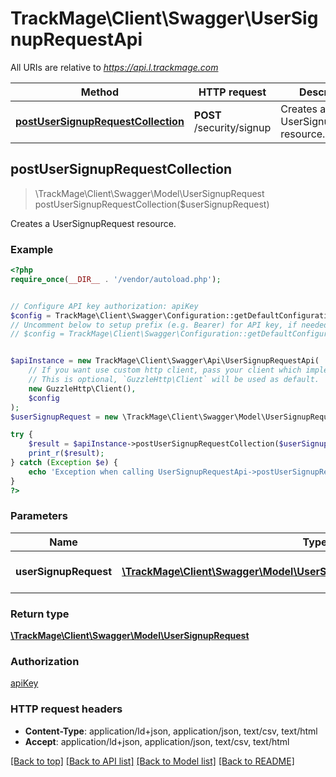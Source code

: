 # TrackMage\Client\Swagger\UserSignupRequestApi

All URIs are relative to *https://api.l.trackmage.com*

Method | HTTP request | Description
------------- | ------------- | -------------
[**postUserSignupRequestCollection**](UserSignupRequestApi.md#postUserSignupRequestCollection) | **POST** /security/signup | Creates a UserSignupRequest resource.



## postUserSignupRequestCollection

> \TrackMage\Client\Swagger\Model\UserSignupRequest postUserSignupRequestCollection($userSignupRequest)

Creates a UserSignupRequest resource.

### Example

```php
<?php
require_once(__DIR__ . '/vendor/autoload.php');


// Configure API key authorization: apiKey
$config = TrackMage\Client\Swagger\Configuration::getDefaultConfiguration()->setApiKey('Authorization', 'YOUR_API_KEY');
// Uncomment below to setup prefix (e.g. Bearer) for API key, if needed
// $config = TrackMage\Client\Swagger\Configuration::getDefaultConfiguration()->setApiKeyPrefix('Authorization', 'Bearer');


$apiInstance = new TrackMage\Client\Swagger\Api\UserSignupRequestApi(
    // If you want use custom http client, pass your client which implements `GuzzleHttp\ClientInterface`.
    // This is optional, `GuzzleHttp\Client` will be used as default.
    new GuzzleHttp\Client(),
    $config
);
$userSignupRequest = new \TrackMage\Client\Swagger\Model\UserSignupRequestSetUserSignupRequest(); // \TrackMage\Client\Swagger\Model\UserSignupRequestSetUserSignupRequest | The new UserSignupRequest resource

try {
    $result = $apiInstance->postUserSignupRequestCollection($userSignupRequest);
    print_r($result);
} catch (Exception $e) {
    echo 'Exception when calling UserSignupRequestApi->postUserSignupRequestCollection: ', $e->getMessage(), PHP_EOL;
}
?>
```

### Parameters


Name | Type | Description  | Notes
------------- | ------------- | ------------- | -------------
 **userSignupRequest** | [**\TrackMage\Client\Swagger\Model\UserSignupRequestSetUserSignupRequest**](../Model/UserSignupRequestSetUserSignupRequest.md)| The new UserSignupRequest resource | [optional]

### Return type

[**\TrackMage\Client\Swagger\Model\UserSignupRequest**](../Model/UserSignupRequest.md)

### Authorization

[apiKey](../../README.md#apiKey)

### HTTP request headers

- **Content-Type**: application/ld+json, application/json, text/csv, text/html
- **Accept**: application/ld+json, application/json, text/csv, text/html

[[Back to top]](#) [[Back to API list]](../../README.md#documentation-for-api-endpoints)
[[Back to Model list]](../../README.md#documentation-for-models)
[[Back to README]](../../README.md)

